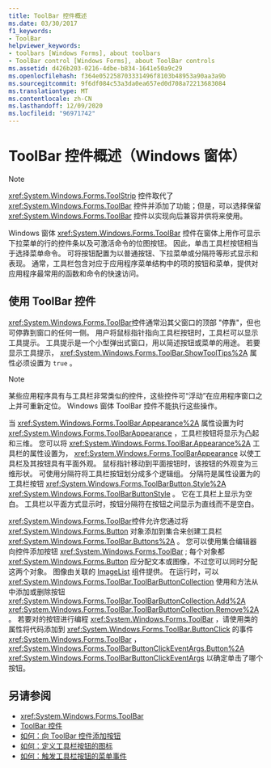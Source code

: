 ```yaml
---
title: ToolBar 控件概述
ms.date: 03/30/2017
f1_keywords:
- ToolBar
helpviewer_keywords:
- toolbars [Windows Forms], about toolbars
- ToolBar control [Windows Forms], about ToolBar controls
ms.assetid: d426b203-0216-4dbe-b834-1641e50a9c29
ms.openlocfilehash: f364e052258703331496f8103b48953a90aa3a9b
ms.sourcegitcommit: 9f6df084c53a3da0ea657ed0d708a72213683084
ms.translationtype: MT
ms.contentlocale: zh-CN
ms.lasthandoff: 12/09/2020
ms.locfileid: "96971742"
---
```

# <a name="toolbar-control-overview-windows-forms"></a>ToolBar 控件概述（Windows 窗体）
> [!NOTE]
> <xref:System.Windows.Forms.ToolStrip> 控件取代了 <xref:System.Windows.Forms.ToolBar> 控件并添加了功能；但是，可以选择保留 <xref:System.Windows.Forms.ToolBar> 控件以实现向后兼容并供将来使用。  
  
 Windows 窗体 <xref:System.Windows.Forms.ToolBar> 控件在窗体上用作可显示下拉菜单的行的控件条以及可激活命令的位图按钮。 因此，单击工具栏按钮相当于选择菜单命令。 可将按钮配置为以普通按钮、下拉菜单或分隔符等形式显示和表现。 通常，工具栏包含对应于应用程序菜单结构中的项的按钮和菜单，提供对应用程序最常用的函数和命令的快速访问。  
  
## <a name="working-with-the-toolbar-control"></a>使用 ToolBar 控件  
 <xref:System.Windows.Forms.ToolBar>控件通常沿其父窗口的顶部 "停靠"，但也可停靠到窗口的任何一侧。 用户将鼠标指针指向工具栏按钮时，工具栏可以显示工具提示。 工具提示是一个小型弹出式窗口，用以简述按钮或菜单的用途。 若要显示工具提示， <xref:System.Windows.Forms.ToolBar.ShowToolTips%2A> 属性必须设置为 `true` 。  
  
> [!NOTE]
> 某些应用程序具有与工具栏非常类似的控件，这些控件可“浮动”在应用程序窗口之上并可重新定位。 Windows 窗体 ToolBar 控件不能执行这些操作。  
  
 当 <xref:System.Windows.Forms.ToolBar.Appearance%2A> 属性设置为时 <xref:System.Windows.Forms.ToolBarAppearance> ，工具栏按钮将显示为凸起和三维。 您可以将 <xref:System.Windows.Forms.ToolBar.Appearance%2A> 工具栏的属性设置为， <xref:System.Windows.Forms.ToolBarAppearance> 以使工具栏及其按钮具有平面外观。 鼠标指针移动到平面按钮时，该按钮的外观变为三维形状。 可使用分隔符将工具栏按钮划分成多个逻辑组。 分隔符是属性设置为的工具栏按钮 <xref:System.Windows.Forms.ToolBarButton.Style%2A> <xref:System.Windows.Forms.ToolBarButtonStyle> 。 它在工具栏上显示为空白。 工具栏以平面方式显示时，按钮分隔符在按钮之间显示为直线而不是空白。  
  
 <xref:System.Windows.Forms.ToolBar>控件允许您通过将 <xref:System.Windows.Forms.Button> 对象添加到集合来创建工具栏 <xref:System.Windows.Forms.ToolBar.Buttons%2A> 。 您可以使用集合编辑器向控件添加按钮 <xref:System.Windows.Forms.ToolBar> ; 每个对象都 <xref:System.Windows.Forms.Button> 应分配文本或图像，不过您可以同时分配这两个对象。 图像由关联的 [ImageList](imagelist-component-windows-forms.md) 组件提供。 在运行时，可以 <xref:System.Windows.Forms.ToolBar.ToolBarButtonCollection> 使用和方法从中添加或删除按钮 <xref:System.Windows.Forms.ToolBar.ToolBarButtonCollection.Add%2A> <xref:System.Windows.Forms.ToolBar.ToolBarButtonCollection.Remove%2A> 。 若要对的按钮进行编程 <xref:System.Windows.Forms.ToolBar> ，请使用类的属性将代码添加到 <xref:System.Windows.Forms.ToolBar.ButtonClick> 的事件 <xref:System.Windows.Forms.ToolBar> ， <xref:System.Windows.Forms.ToolBarButtonClickEventArgs.Button%2A> <xref:System.Windows.Forms.ToolBarButtonClickEventArgs> 以确定单击了哪个按钮。  
  
## <a name="see-also"></a>另请参阅

- <xref:System.Windows.Forms.ToolBar>
- [ToolBar 控件](toolbar-control-windows-forms.md)
- [如何：向 ToolBar 控件添加按钮](how-to-add-buttons-to-a-toolbar-control.md)
- [如何：定义工具栏按钮的图标](how-to-define-an-icon-for-a-toolbar-button.md)
- [如何：触发工具栏按钮的菜单事件](how-to-trigger-menu-events-for-toolbar-buttons.md)

